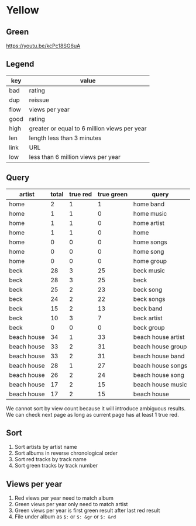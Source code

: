 Yellow
======

Green
-----

https://youtu.be/kcPc18SG6uA

Legend
------

key  | value
-----|-------
bad  | rating
dup  | reissue
flow | views per year
good | rating
high | greater or equal to 6 million views per year
len  | length less than 3 minutes
link | URL
low  | less than 6 million views per year

Query
-----

artist      | total | true red | true green | query
------------|-------|----------|------------|------------------
home        | 2     | 1        | 1          | home band
home        | 1     | 1        | 0          | home music
home        | 1     | 1        | 0          | home artist
home        | 1     | 1        | 0          | home
home        | 0     | 0        | 0          | home songs
home        | 0     | 0        | 0          | home song
home        | 0     | 0        | 0          | home group
beck        | 28    | 3        | 25         | beck music
beck        | 28    | 3        | 25         | beck
beck        | 25    | 2        | 23         | beck song
beck        | 24    | 2        | 22         | beck songs
beck        | 15    | 2        | 13         | beck band
beck        | 10    | 3        | 7          | beck artist
beck        | 0     | 0        | 0          | beck group
beach house | 34    | 1        | 33         | beach house artist
beach house | 33    | 2        | 31         | beach house group
beach house | 33    | 2        | 31         | beach house band
beach house | 28    | 1        | 27         | beach house songs
beach house | 26    | 2        | 24         | beach house song
beach house | 17    | 2        | 15         | beach house music
beach house | 17    | 2        | 15         | beach house

We cannot sort by view count because it will introduce ambiguous results. We
can check next page as long as current page has at least 1 true red.

Sort
-----

1. Sort artists by artist name
2. Sort albums in reverse chronological order
3. Sort red tracks by track name
4. Sort green tracks by track number

Views per year
--------------

1. Red views per year need to match album
2. Green views per year only need to match artist
3. Green views per year is first green result after last red result
4. File under album as `$:` or `$: &gr` or `$: &rd`
